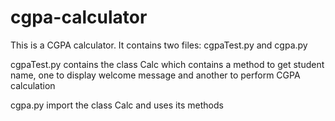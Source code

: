 # cgpa-calculator
This is a CGPA calculator. It contains two files:
cgpaTest.py and cgpa.py

cgpaTest.py contains the class Calc which contains a method to get student name, one to display welcome message and another to perform CGPA calculation 

cgpa.py import the class Calc and uses its methods
